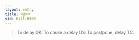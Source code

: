```yaml
---
layout: entry
title: འགྱངས་
vid: Hill:0300
---
```

> To delay DK\. To cause a delay DS\. To postpone, delay TC\.


